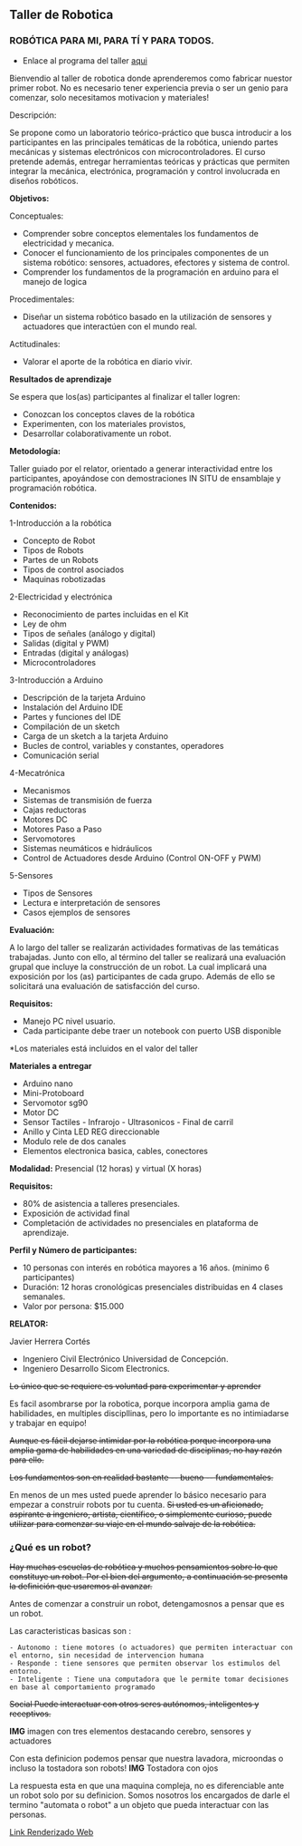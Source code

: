 ## Taller de Robotica
### ROBÓTICA PARA MI, PARA TÍ Y PARA TODOS.

 - Enlace al programa del taller [aqui](/programa_descripcion.md)


Bienvendio al taller de robotica donde aprenderemos como fabricar nuestor primer robot.
No es necesario tener experiencia previa o ser un genio para comenzar, solo necesitamos motivacion y materiales!


Descripción:

Se propone como un laboratorio teórico-práctico que busca introducir a los participantes en las principales temáticas de la robótica, uniendo partes mecánicas y sistemas electrónicos con microcontroladores.
El curso pretende además, entregar herramientas teóricas y prácticas que permiten integrar la mecánica, electrónica, programación y control involucrada en diseños robóticos.

**Objetivos:**

Conceptuales:

- Comprender sobre conceptos elementales los fundamentos de electricidad y mecanica.
- Conocer el funcionamiento de los principales componentes de un sistema robótico: sensores, actuadores, efectores y sistema de control.
- Comprender los fundamentos de la programación en arduino para el manejo de logica

Procedimentales:

- Diseñar un sistema robótico basado en la utilización de sensores y actuadores que interactúen con el mundo real.

Actitudinales:

- Valorar el aporte de la robótica en diario vivir.


**Resultados de aprendizaje**

Se espera que los(as) participantes al finalizar el taller logren:

- Conozcan los conceptos claves de la robótica
- Experimenten, con los materiales provistos,
- Desarrollar colaborativamente  un robot.

**Metodología:**

Taller guiado por el relator, orientado a generar interactividad entre los participantes, apoyándose con demostraciones IN SITU de ensamblaje y programación robótica.

**Contenidos:**

1-Introducción a la robótica

- Concepto de Robot
- Tipos de Robots
- Partes de un Robots
- Tipos de control asociados
- Maquinas robotizadas

2-Electricidad y electrónica

- Reconocimiento de partes incluidas en el Kit
- Ley de ohm
- Tipos de señales (análogo y digital)
- Salidas (digital y PWM)
- Entradas (digital y análogas)
- Microcontroladores

3-Introducción a Arduino

- Descripción de la tarjeta Arduino
- Instalación del Arduino IDE
- Partes y funciones del IDE
- Compilación de un sketch
- Carga de un sketch a la tarjeta Arduino
- Bucles de control, variables y constantes, operadores
- Comunicación serial

4-Mecatrónica

- Mecanismos
- Sistemas de transmisión de fuerza
- Cajas reductoras
- Motores DC
- Motores Paso a Paso
- Servomotores
- Sistemas neumáticos e hidráulicos
- Control de Actuadores desde Arduino (Control ON-OFF y PWM)

5-Sensores

- Tipos de Sensores
- Lectura e interpretación de sensores
- Casos ejemplos de sensores

**Evaluación:**

A lo largo del taller se realizarán actividades formativas de las temáticas trabajadas. Junto con ello, al término del taller se realizará una evaluación grupal que incluye la construcción de un robot. La cual implicará una exposición por los (as) participantes de cada grupo.
Además de ello se solicitará una evaluación de satisfacción del curso.

**Requisitos:**

- Manejo PC nivel usuario.
- Cada participante debe traer un notebook con puerto USB disponible

*Los materiales está incluidos en el valor del taller

**Materiales a entregar**

- Arduino nano
- Mini-Protoboard
- Servomotor sg90
- Motor DC
- Sensor Tactiles - Infrarojo - Ultrasonicos - Final de carril
- Anillo y Cinta LED REG direccionable
- Modulo rele de dos canales 
- Elementos electronica basica, cables, conectores

**Modalidad:** 
Presencial (12 horas) y virtual (X horas)

**Requisitos:**

- 80% de asistencia a talleres presenciales.
- Exposición de actividad final
- Completación de actividades no presenciales en plataforma de aprendizaje.


**Perfil y Número de participantes:**

- 10 personas con interés en robótica mayores a 16 años. (minimo 6 participantes)
- Duración: 12 horas cronológicas presenciales distribuidas en 4 clases semanales.
- Valor por persona: $15.000

**RELATOR:**

Javier Herrera Cortés

- Ingeniero Civil Electrónico Universidad de Concepción.
- Ingeniero Desarrollo Sicom Electronics.

~~Lo único que se requiere es voluntad para experimentar y aprender~~

Es facil asombrarse por la robotica, porque incorpora amplia gama de habilidades, en
multiples discipllinas, pero lo importante es no intimiadarse y trabajar en equipo!
 
~~Aunque es fácil dejarse intimidar por la robótica porque incorpora una amplia gama de habilidades
 en una variedad de disciplinas, no hay razón para ello.~~
 
~~Los fundamentos son en realidad bastante -- bueno -- fundamentales.~~

En menos de un mes usted puede aprender lo básico necesario para empezar a construir robots por tu cuenta.
~~Si usted es un aficionado, aspirante a ingeniero, artista, científico, o simplemente curioso, 
 puede utilizar para comenzar su viaje en el mundo salvaje de la robótica.~~


### ¿Qué es un robot?

~~Hay muchas escuelas de robótica y muchos pensamientos sobre lo que constituye un robot. Por el bien del argumento, a continuación se presenta la definición que usaremos al avanzar.~~

Antes de comenzar a construir un robot, detengamosnos a pensar que es un robot.

Las caracteristicas basicas son : 

	- Autonomo : tiene motores (o actuadores) que permiten interactuar con el entorno, sin necesidad de intervencion humana
	- Responde : tiene sensores que permiten observar los estimulos del entorno.
	- Inteligente : Tiene una computadora que le permite tomar decisiones en base al comportamiento programado
~~Social Puede interactuar con otros seres autónomos, inteligentes y receptivos.~~

**IMG** imagen con tres elementos destacando cerebro, sensores y actuadores

Con esta definicion podemos pensar que nuestra lavadora, microondas o incluso la tostadora son robots!
**IMG** Tostadora con ojos

La respuesta esta en que una maquina compleja, no es diferenciable ante un robot solo por su definicion.
Somos nosotros los encargados de darle el termino "automata o robot" a un objeto que pueda interactuar con las personas.




[Link Renderizado Web](https://javierhcortes.github.io/taller-robotica/)


